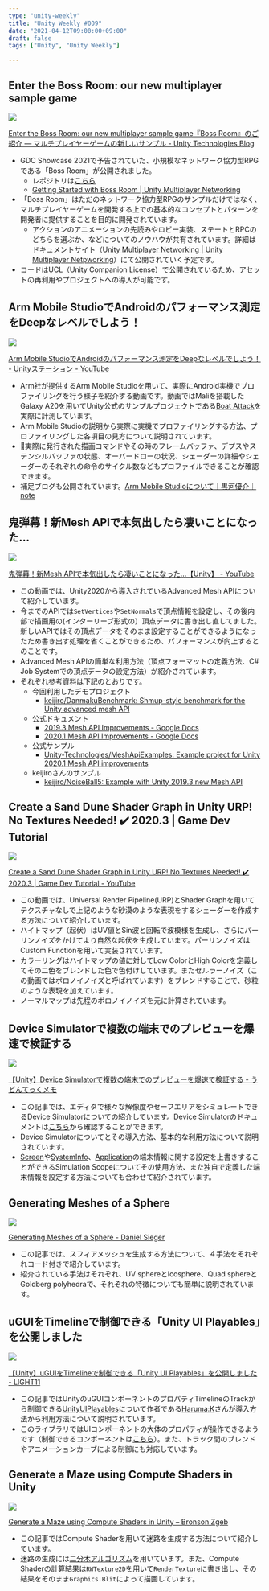 ```yaml
---
type: "unity-weekly"
title: "Unity Weekly #009"
date: "2021-04-12T09:00:00+09:00"
draft: false
tags: ["Unity", "Unity Weekly"]

---
```


## Enter the Boss Room: our new multiplayer sample game

![](./Boss-Room-Blog-Banner-2.png)

[Enter the Boss Room: our new multiplayer sample game『Boss Room』のご紹介 ― マルチプレイヤーゲームの新しいサンプル - Unity Technologies Blog](https://blogs.unity3d.com/jp/2021/04/08/enter-the-boss-room-our-new-multiplayer-sample-game/)

- GDC Showcase 2021で予告されていた、小規模なネットワーク協力型RPGである「Boss Room」が公開されました。
    - レポジトリは[こちら](https://github.com/Unity-Technologies/com.unity.multiplayer.samples.coop)
    - [Getting Started with Boss Room | Unity Multiplayer Networking](https://docs-multiplayer-sandbox.unity3d.com/docs/learn/bossroom/index.html)
- 「Boss Room」はただのネットワーク協力型RPGのサンプルだけではなく、マルチプレイヤーゲームを開発する上での基本的なコンセプトとパターンを開発者に提供することを目的に開発されています。
    - アクションのアニメーションの先読みやロビー実装、ステートとRPCのどちらを選ぶか、などについてのノウハウが共有されています。詳細はドキュメントサイト（[Unity Multiplayer Networking | Unity Multiplayer Netpworking](https://docs-multiplayer.unity3d.com/)）にて公開されていく予定です。
- コードはUCL（Unity Companion License）で公開されているため、アセットの再利用やプロジェクトへの導入が可能です。

## Arm Mobile StudioでAndroidのパフォーマンス測定をDeepなレベルでしよう！

![](./unity-station-arm-mobile-studio.png)

[Arm Mobile StudioでAndroidのパフォーマンス測定をDeepなレベルでしよう！ - Unityステーション - YouTube](https://www.youtube.com/watch?v=dqaESkutxug)

- Arm社が提供するArm Mobile Studioを用いて、実際にAndroid実機でプロファイリングを行う様子を紹介する動画です。動画ではMaliを搭載したGalaxy A20を用いてUnity公式のサンプルプロジェクトである[Boat Attack](https://github.com/Unity-Technologies/BoatAttack)を実際に計測しています。
- Arm Mobile Studioの説明から実際に実機でプロファイリングする方法、プロファイリングした各項目の見方について説明されています。
- 実際に発行された描画コマンドやその時のフレームバッファ、デプスやステンシルバッファの状態、オーバードローの状況、シェーダーの詳細やシェーダーのそれぞれの命令のサイクル数などもプロファイルできることが確認できます。
- 補足ブログも公開されています。[Arm Mobile Studioについて｜黒河優介｜note](https://note.com/wotakuro/n/n7c40ef5faa6d)


## 鬼弾幕！新Mesh APIで本気出したら凄いことになった…

![](./advanced-mesh-api-sugoi.png)

[鬼弾幕！新Mesh APIで本気出したら凄いことになった…【Unity】 - YouTube](https://www.youtube.com/watch?v=u51C_sNZsyA)

- この動画では、Unity2020から導入されているAdvanced Mesh APIについて紹介しています。
- 今までのAPIでは`SetVertices`や`SetNormals`で頂点情報を設定し、その後内部で描画用の(インターリーブ形式の）頂点データに書き出し直してました。新しいAPIではその頂点データをそのまま設定することができるようになったため書き出す処理を省くことができるため、パフォーマンスが向上するとのことです。
- Advanced Mesh APIの簡単な利用方法（頂点フォーマットの定義方法、C# Job Systemでの頂点データの設定方法）が紹介されています。
- それぞれ参考資料は下記のとおりです。
    - 今回利用したデモプロジェクト
        - [keijiro/DanmakuBenchmark: Shmup-style benchmark for the Unity advanced mesh API](https://github.com/keijiro/DanmakuBenchmark)
    - 公式ドキュメント
        - [2019.3 Mesh API Improvements - Google Docs](https://docs.google.com/document/d/1I225X6jAxWN0cheDz_3gnhje3hWNMxTZq3FZQs5KqPc/edit)
        - [2020.1 Mesh API Improvements - Google Docs](https://docs.google.com/document/d/1QC7NV7JQcvibeelORJvsaTReTyszllOlxdfEsaVL2oA/edit#heading=h.vyksohcynwk5)
    - 公式サンプル
        - [Unity-Technologies/MeshApiExamples: Example project for Unity 2020.1 Mesh API improvements](https://github.com/Unity-Technologies/MeshApiExamples)
    - keijiroさんのサンプル
        - [keijiro/NoiseBall5: Example with Unity 2019.3 new Mesh API](https://github.com/keijiro/NoiseBall5)

## Create a Sand Dune Shader Graph in Unity URP! No Textures Needed! ✔️ 2020.3 | Game Dev Tutorial

![](./create-a-sand-dune-shader-graph-in-unity-urp.png)

[Create a Sand Dune Shader Graph in Unity URP! No Textures Needed! ✔️ 2020.3 | Game Dev Tutorial - YouTube](https://www.youtube.com/watch?v=KqWfo6EPjCw)

- この動画では、Universal Render Pipeline(URP)とShader Graphを用いてテクスチャなしで上記のような砂漠のような表現をするシェーダーを作成する方法について紹介しています。
- ハイトマップ（起伏）はUV値とSin波と回転で波模様を生成し、さらにパーリンノイズをかけてより自然な起伏を生成しています。パーリンノイズはCustom Functionを用いて実装されています。
- カラーリングはハイトマップの値に対してLow ColorとHigh Colorを定義してその二色をブレンドした色で色付けしています。またセルラーノイズ（この動画ではボロノイノイズと呼ばれています）をブレンドすることで、砂粒のような表現を加えています。
- ノーマルマップは先程のボロノイノイズを元に計算されています。

## Device Simulatorで複数の端末でのプレビューを爆速で検証する

![](./20210403154744.png)

[【Unity】Device Simulatorで複数の端末でのプレビューを爆速で検証する - うどんてっくメモ](https://myudon.hatenablog.com/entry/2021/04/04/193043)

- この記事では、エディタで様々な解像度やセーフエリアをシミュレートできるDevice Simulatorについての紹介しています。Device Simulatorのドキュメントは[こちら](https://docs.unity3d.com/Packages/com.unity.device-simulator@2.2/manual/index.html)から確認することができます。
- Device Simulatorについてとその導入方法、基本的な利用方法について説明されています。
- [Screen](https://docs.unity3d.com/ScriptReference/Screen.html)や[SystemInfo](https://docs.unity3d.com/ScriptReference/SystemInfo.html)、[Application](https://docs.unity3d.com/ScriptReference/Application.html)の端末情報に関する設定を上書きすることができるSimulation Scopeについてその使用方法、また独自で定義した端末情報を設定する方法についても合わせて紹介されています。

## Generating Meshes of a Sphere

![](./generating_spheres_teaser.png)

[Generating Meshes of a Sphere - Daniel Sieger](https://www.danielsieger.com/blog/2021/03/27/generating-spheres.html)

- この記事では、スフィアメッシュを生成する方法について、４手法をそれぞれコード付きで紹介しています。
- 紹介されている手法はそれぞれ、UV sphereとIcosphere、Quad sphereとGoldberg polyhedraで、それぞれの特徴についても簡単に説明されています。

## uGUIをTimelineで制御できる「Unity UI Playables」を公開しました 

![](./20210401104447.gif)

[【Unity】uGUIをTimelineで制御できる「Unity UI Playables」を公開しました - LIGHT11](https://light11.hatenadiary.com/entry/2021/04/06/195727)

- この記事ではUnityのuGUIコンポーネントのプロパティTimelineのTrackから制御できる[UnityUIPlayables](https://github.com/Haruma-K/UnityUIPlayables)について作者である[Haruma:K](https://twitter.com/harumak_11)さんが導入方法から利用方法について説明されています。
- このライブラリではUIコンポーネントの大体のプロパティが操作できるようです（制御できるコンポーネントは[こちら](https://github.com/Haruma-K/UnityUIPlayables#controllable-parameters)）。また、トラック間のブレンドやアニメーションカーブによる制御にも対応しています。

## Generate a Maze using Compute Shaders in Unity 

![](./256x256-3.jpg)

[Generate a Maze using Compute Shaders in Unity – Bronson Zgeb](https://bronsonzgeb.com/index.php/2021/04/03/generate-a-maze-using-compute-shaders-in-unity/)

- この記事ではCompute Shaderを用いて迷路を生成する方法について紹介しています。
- 迷路の生成には[二分木アルゴリズム](http://weblog.jamisbuck.org/2011/2/1/maze-generation-binary-tree-algorithm)を用いています。また、Compute Shaderの計算結果は`RWTexture2D`を用いて`RenderTexture`に書き出し、その結果をそのまま`Graphics.Blit`によって描画しています。
